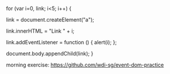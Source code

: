 for (var i=0, link; i<5; i++) {

  link = document.createElement("a");

  link.innerHTML = "Link " + i;

  link.addEventListener = function () {
    alert(i);
  };

  document.body.appendChild(link);
}

morning exercise: https://github.com/wdi-sg/event-dom-practice
